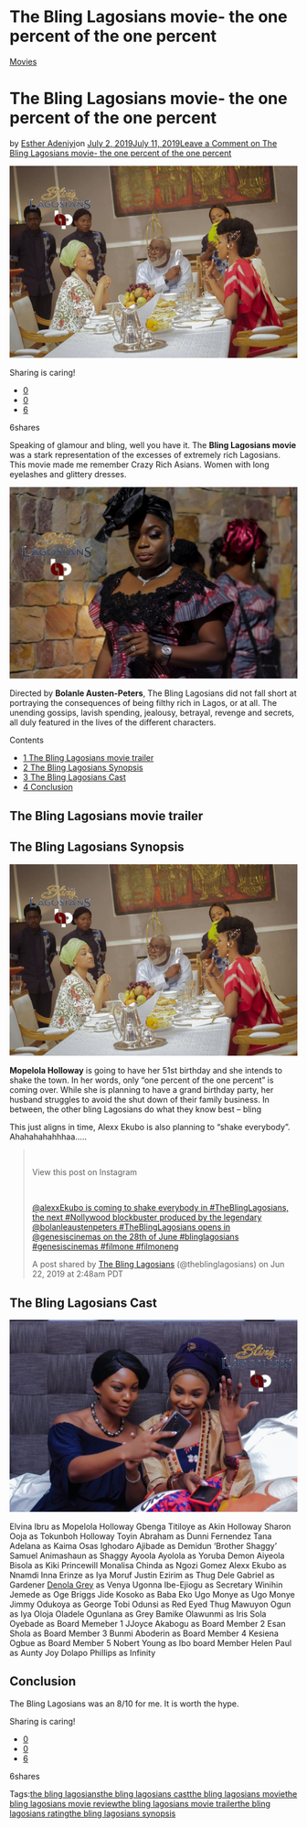 # The Bling Lagosians movie- the one percent of the one percent

[Movies](https://estheradeniyi.com/category/movies/)
# The Bling Lagosians movie- the one percent of the one percent

by [Esther Adeniyi](https://estheradeniyi.com/author/esther-adeniyi/)on [July 2, 2019July 11, 2019](https://estheradeniyi.com/the-bling-lagosians-movie-review/)[Leave a Comment on The Bling Lagosians movie- the one percent of the one percent](https://estheradeniyi.com/the-bling-lagosians-movie-review/#respond)

![the bling lagosians](images\The-bling-lagosians.jpg)

Sharing is caring!

- [0](https://www.facebook.com/sharer/sharer.php?u=https%3A%2F%2Festheradeniyi.com%2Fthe-bling-lagosians-movie-review%2F&amp;t=The%20Bling%20Lagosians%20movie-%20the%20one%20percent%20of%20the%20one%20percent)
- [0](https://twitter.com/intent/tweet?text=The%20Bling%20Lagosians%20movie-%20the%20one%20percent%20of%20the%20one%20percent&amp;url=https%3A%2F%2Festheradeniyi.com%2Fthe-bling-lagosians-movie-review%2F)
- [6](#)

6shares

Speaking of glamour and bling, well you have it. The **Bling Lagosians movie** was a stark representation of the excesses of extremely rich Lagosians. This movie made me remember Crazy Rich Asians. Women with long eyelashes and glittery dresses.

![the bling lagosians,the bling lagosians movie, the bling lagosians movie review, the bling lagosians cast, the bling lagosians synopsis, the bling lagosians rating, the bling lagosians movie trailer](images\the-bling-lagosians-3.jpg)

Directed by **Bolanle Austen-Peters**, The Bling Lagosians did not fall short at portraying the consequences of being filthy rich in Lagos, or at all. The unending gossips, lavish spending, jealousy, betrayal, revenge and secrets, all duly featured in the lives of the different characters.

Contents

- [1 The Bling Lagosians movie trailer](#The_Bling_Lagosians_movie_trailer)
- [2 The Bling Lagosians Synopsis](#The_Bling_Lagosians_Synopsis)
- [3 The Bling Lagosians Cast](#The_Bling_Lagosians_Cast)
- [4 Conclusion](#Conclusion)

## The Bling Lagosians movie trailer

## The Bling Lagosians Synopsis

![the bling lagosians,the bling lagosians movie, the bling lagosians movie review, the bling lagosians cast, the bling lagosians synopsis, the bling lagosians rating, the bling lagosians movie trailer](images\The-bling-lagosians-1.jpg)

**Mopelola Holloway** is going to have her 51st birthday and she intends to shake the town. In her words, only &#x201C;one percent of the one percent&#x201D; is coming over. While she is planning to have a grand birthday party, her husband struggles to avoid the shut down of their family business. In between, the other bling Lagosians do what they know best &#x2013; bling

This just aligns in time, Alexx Ekubo is also planning to &#x201C;shake everybody&#x201D;. Ahahahahahhhaa&#x2026;..

> &#xA0;
> 
> 
> View this post on Instagram
> 
> 
> &#xA0;
> 
> [@alexxEkubo is coming to shake everybody in #TheBlingLagosians, the next #Nollywood blockbuster produced by the legendary @bolanleaustenpeters #TheBlingLagosians opens in @genesiscinemas on the 28th of June #blinglagosians #genesiscinemas #filmone #filmoneng](https://www.instagram.com/p/BzAd1k1lxef/)
> 
> A post shared by [ The Bling Lagosians](https://www.instagram.com/theblinglagosians/) (@theblinglagosians) on Jun 22, 2019 at 2:48am PDT

## The Bling Lagosians Cast

![the bling lagosians,the bling lagosians movie, the bling lagosians movie review, the bling lagosians cast, the bling lagosians synopsis, the bling lagosians rating, the bling lagosians movie trailer](images\the-bling-lagosians-2.jpg)

Elvina Ibru as Mopelola Holloway
 Gbenga Titiloye as Akin Holloway
 Sharon Ooja as Tokunboh Holloway
 Toyin Abraham as Dunni Fernendez
 Tana Adelana as Kaima
 Osas Ighodaro Ajibade as Demidun
 &#x2018;Brother Shaggy&#x2019; Samuel Animashaun as Shaggy
 Ayoola Ayolola as Yoruba Demon
 Aiyeola Bisola as Kiki Princewill
 Monalisa Chinda as Ngozi Gomez
 Alexx Ekubo as Nnamdi
 Inna Erinze as Iya Moruf
 Justin Ezirim as Thug
 Dele Gabriel as Gardener
[Denola Grey](https://estheradeniyi.com/denola-grey-biography-style/) as Venya
 Ugonna Ibe-Ejiogu as Secretary
 Winihin Jemede as Oge Briggs
 Jide Kosoko as Baba Eko
 Ugo Monye as Ugo Monye
 Jimmy Odukoya as George
 Tobi Odunsi as Red Eyed Thug
 Mawuyon Ogun as Iya Oloja
 Oladele Ogunlana as Grey
 Bamike Olawunmi as Iris
 Sola Oyebade as Board Memeber 1
 JJoyce Akabogu as Board Member 2
 Esan Shola as Board Member 3
 Bunmi Aboderin as Board Member 4
 Kesiena Ogbue as Board Member 5
 Nobert Young as Ibo board Member
 Helen Paul as Aunty Joy
 Dolapo Phillips as Infinity

## Conclusion

The Bling Lagosians was an 8/10 for me. It is worth the hype.

Sharing is caring!

- [0](https://www.facebook.com/sharer/sharer.php?u=https%3A%2F%2Festheradeniyi.com%2Fthe-bling-lagosians-movie-review%2F&amp;t=The%20Bling%20Lagosians%20movie-%20the%20one%20percent%20of%20the%20one%20percent)
- [0](https://twitter.com/intent/tweet?text=The%20Bling%20Lagosians%20movie-%20the%20one%20percent%20of%20the%20one%20percent&amp;url=https%3A%2F%2Festheradeniyi.com%2Fthe-bling-lagosians-movie-review%2F)
- [6](#)

6shares

Tags:[the bling lagosians](https://estheradeniyi.com/tag/the-bling-lagosians/)[the bling lagosians cast](https://estheradeniyi.com/tag/the-bling-lagosians-cast/)[the bling lagosians movie](https://estheradeniyi.com/tag/the-bling-lagosians-movie/)[the bling lagosians movie review](https://estheradeniyi.com/tag/the-bling-lagosians-movie-review/)[the bling lagosians movie trailer](https://estheradeniyi.com/tag/the-bling-lagosians-movie-trailer/)[the bling lagosians rating](https://estheradeniyi.com/tag/the-bling-lagosians-rating/)[the bling lagosians synopsis](https://estheradeniyi.com/tag/the-bling-lagosians-synopsis/)
